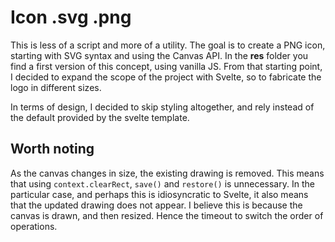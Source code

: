 # Icon .svg .png

This is less of a script and more of a utility. The goal is to create a PNG icon, starting with SVG syntax and using the Canvas API. In the **res** folder you find a first version of this concept, using vanilla JS. From that starting point, I decided to expand the scope of the project with Svelte, so to fabricate the logo in different sizes.

In terms of design, I decided to skip styling altogether, and rely instead of the default provided by the svelte template.

## Worth noting

As the canvas changes in size, the existing drawing is removed. This means that using `context.clearRect`, `save()` and `restore()` is unnecessary. In the particular case, and perhaps this is idiosyncratic to Svelte, it also means that the updated drawing does not appear. I believe this is because the canvas is drawn, and then resized. Hence the timeout to switch the order of operations.
